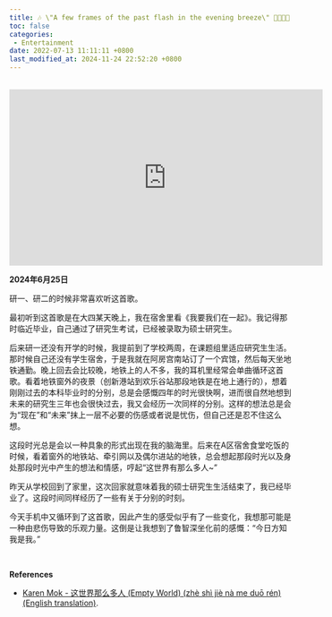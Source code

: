 ```yaml
---
title: 🎶 \"A few frames of the past flash in the evening breeze\" 🍃🍂🍃🍂
toc: false
categories:
 - Entertainment
date: 2022-07-13 11:11:11 +0800
last_modified_at: 2024-11-24 22:52:20 +0800
---
```


<br>

<iframe class= "iframe--video" width="560" height="315" src="https://www.youtube.com/embed/xLscpRjb8DI?si=RpF3kualIbzTchK0" title="YouTube video player" frameborder="0" allow="accelerometer; autoplay; clipboard-write; encrypted-media; gyroscope; picture-in-picture; web-share" referrerpolicy="strict-origin-when-cross-origin" allowfullscreen></iframe>

<br>

**2024年6月25日**

研一、研二的时候非常喜欢听这首歌。

最初听到这首歌是在大四某天晚上，我在宿舍里看《我要我们在一起》。我记得那时临近毕业，自己通过了研究生考试，已经被录取为硕士研究生。

后来研一还没有开学的时候，我提前到了学校两周，在课题组里适应研究生生活。那时候自己还没有学生宿舍，于是我就在阿房宫南站订了一个宾馆，然后每天坐地铁通勤。晚上回去会比较晚，地铁上的人不多，我的耳机里经常会单曲循环这首歌。看着地铁窗外的夜景（创新港站到欢乐谷站那段地铁是在地上通行的），想着刚刚过去的本科毕业时的分别，总是会感慨四年的时光很快啊，进而很自然地想到未来的研究生三年也会很快过去，我又会经历一次同样的分别。这样的想法总是会为“现在”和“未来”抹上一层不必要的伤感或者说是忧伤，但自己还是忍不住这么想。

这段时光总是会以一种具象的形式出现在我的脑海里。后来在A区宿舍食堂吃饭的时候，看着窗外的地铁站、牵引网以及偶尔进站的地铁，总会想起那段时光以及身处那段时光中产生的想法和情感，哼起“这世界有那么多人~”

昨天从学校回到了家里，这次回家就意味着我的硕士研究生生活结束了，我已经毕业了。这段时间同样经历了一些有关于分别的时刻。

今天手机中又循环到了这首歌，因此产生的感受似乎有了一些变化，我想那可能是一种由悲伤导致的乐观力量。这倒是让我想到了鲁智深坐化前的感慨：“今日方知我是我。”

<br>

**References**

- [Karen Mok - 这世界那么多人 (Empty World) (zhè shì jiè nà me duō rén) (English translation)](https://lyricstranslate.com/en/zh%C3%A8-sh%C3%AC-ji%C3%A8-n%C3%A0-me-du%C5%8D-r%C3%A9n-there-are-so-many-people-w.html).
